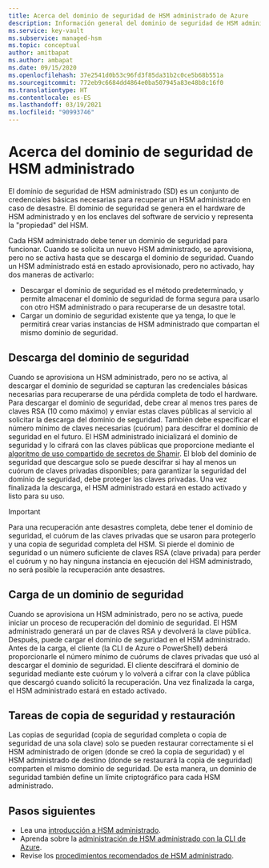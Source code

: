 ```yaml
---
title: Acerca del dominio de seguridad de HSM administrado de Azure
description: Información general del dominio de seguridad de HSM administrado, un conjunto de credenciales básicas necesarias para recuperar un HSM administrado
ms.service: key-vault
ms.subservice: managed-hsm
ms.topic: conceptual
author: amitbapat
ms.author: ambapat
ms.date: 09/15/2020
ms.openlocfilehash: 37e2541d0b53c96fd3f85da31b2c0ce5b68b551a
ms.sourcegitcommit: 772eb9c6684dd4864e0ba507945a83e48b8c16f0
ms.translationtype: HT
ms.contentlocale: es-ES
ms.lasthandoff: 03/19/2021
ms.locfileid: "90993746"
---
```

# <a name="about-the-managed-hsm-security-domain"></a>Acerca del dominio de seguridad de HSM administrado

El dominio de seguridad de HSM administrado (SD) es un conjunto de credenciales básicas necesarias para recuperar un HSM administrado en caso de desastre. El dominio de seguridad se genera en el hardware de HSM administrado y en los enclaves del software de servicio y representa la "propiedad" del HSM.

Cada HSM administrado debe tener un dominio de seguridad para funcionar. Cuando se solicita un nuevo HSM administrado, se aprovisiona, pero no se activa hasta que se descarga el dominio de seguridad. Cuando un HSM administrado está en estado aprovisionado, pero no activado, hay dos maneras de activarlo:
- Descargar el dominio de seguridad es el método predeterminado, y permite almacenar el dominio de seguridad de forma segura para usarlo con otro HSM administrado o para recuperarse de un desastre total.
- Cargar un dominio de seguridad existente que ya tenga, lo que le permitirá crear varias instancias de HSM administrado que compartan el mismo dominio de seguridad.

## <a name="download-your-security-domain"></a>Descarga del dominio de seguridad

Cuando se aprovisiona un HSM administrado, pero no se activa, al descargar el dominio de seguridad se capturan las credenciales básicas necesarias para recuperarse de una pérdida completa de todo el hardware. Para descargar el dominio de seguridad, debe crear al menos tres pares de claves RSA (10 como máximo) y enviar estas claves públicas al servicio al solicitar la descarga del dominio de seguridad. También debe especificar el número mínimo de claves necesarias (cuórum) para descifrar el dominio de seguridad en el futuro. El HSM administrado inicializará el dominio de seguridad y lo cifrará con las claves públicas que proporcione mediante el [algoritmo de uso compartido de secretos de Shamir](https://dl.acm.org/doi/10.1145/359168.359176). El blob del dominio de seguridad que descargue solo se puede descifrar si hay al menos un cuórum de claves privadas disponibles; para garantizar la seguridad del dominio de seguridad, debe proteger las claves privadas. Una vez finalizada la descarga, el HSM administrado estará en estado activado y listo para su uso.  

> [!IMPORTANT]
> Para una recuperación ante desastres completa, debe tener el dominio de seguridad, el cuórum de las claves privadas que se usaron para protegerlo y una copia de seguridad completa del HSM. Si pierde el dominio de seguridad o un número suficiente de claves RSA (clave privada) para perder el cuórum y no hay ninguna instancia en ejecución del HSM administrado, no será posible la recuperación ante desastres.

## <a name="upload-a-security-domain"></a>Carga de un dominio de seguridad

Cuando se aprovisiona un HSM administrado, pero no se activa, puede iniciar un proceso de recuperación del dominio de seguridad. El HSM administrado generará un par de claves RSA y devolverá la clave pública. Después, puede cargar el dominio de seguridad en el HSM administrado. Antes de la carga, el cliente (la CLI de Azure o PowerShell) deberá proporcionarle el número mínimo de cuórums de claves privadas que usó al descargar el dominio de seguridad. El cliente descifrará el dominio de seguridad mediante este cuórum y lo volverá a cifrar con la clave pública que descargó cuando solicitó la recuperación. Una vez finalizada la carga, el HSM administrado estará en estado activado.

## <a name="backup-and-restore-behavior"></a>Tareas de copia de seguridad y restauración

Las copias de seguridad (copia de seguridad completa o copia de seguridad de una sola clave) solo se pueden restaurar correctamente si el HSM administrado de origen (donde se creó la copia de seguridad) y el HSM administrado de destino (donde se restaurará la copia de seguridad) comparten el mismo dominio de seguridad. De esta manera, un dominio de seguridad también define un límite criptográfico para cada HSM administrado.

## <a name="next-steps"></a>Pasos siguientes

- Lea una [introducción a HSM administrado](overview.md).
- Aprenda sobre la [administración de HSM administrado con la CLI de Azure](key-management.md).
- Revise los [procedimientos recomendados de HSM administrado](best-practices.md).
